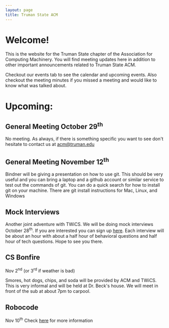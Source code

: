 ```yaml
---
layout: page
title: Truman State ACM
---
```


# Welcome!

This is the website for the Truman State chapter of the Association for Computing Machinery. You will find meeting updates here in addition to other important announcements related to Truman State ACM. 

Checkout our events tab to see the calendar and upcoming events. Also checkout the meeting minutes if you missed a meeting and would like to know what was talked about. 


# Upcoming: 

## General Meeting October 29<sup>th</sup> 

No meeting. 
As always, if there is something specific you want to see don't hesitate to contact us at acm@truman.edu

## General Meeting November 12<sup>th</sup>

Bindner will be giving a presentation on how to use git. This should be very useful and you can bring a laptop and a github account or similar service to test out the commands of git. You can do a quick search for how to install git on your machine. There are git install instructions for Mac, Linux, and Windows

## Mock Interviews

Another joint adventure with TWiCS. We will be doing mock interviews October 28<sup>th</sup>. If you are interested you can sign up [here][interview]. Each interview will be about an hour with about a half hour of behavioral questions and half hour of tech questions. Hope to see you there.

## CS Bonfire 

Nov 2<sup>nd</sup> (or 3<sup>rd</sup> if weather is bad) 
 
Smores, hot dogs, chips, and soda will be provided by ACM and TWiCS. This is very informal and will be held at Dr. Beck's house. We will meet in front of the sub at about 7pm to carpool. 
 
## Robocode

Nov 10<sup>th</sup>
Check [here][RC] for more information


[interview]: https://docs.google.com/spreadsheets/d/1FiJR25jzb8O0iBQsuOHvjy3qT0Tc6RAPPldPe47iPAA/edit#gid=0
[RC]: http://acm.truman.edu/acm/robocode/